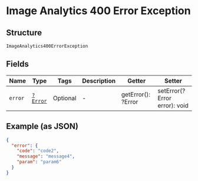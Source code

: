 
# Image Analytics 400 Error Exception

## Structure

`ImageAnalytics400ErrorException`

## Fields

| Name | Type | Tags | Description | Getter | Setter |
|  --- | --- | --- | --- | --- | --- |
| `error` | [`?Error`](../../doc/models/error.md) | Optional | - | getError(): ?Error | setError(?Error error): void |

## Example (as JSON)

```json
{
  "error": {
    "code": "code2",
    "message": "message4",
    "param": "param6"
  }
}
```

